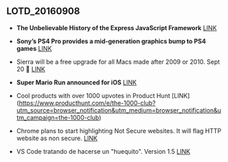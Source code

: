 ## LOTD_20160908

- **The Unbelievable History of the Express JavaScript Framework** [LINK](http://thefullstack.xyz/history-express-javascript-framework/)

- **Sony’s PS4 Pro provides a mid-generation graphics bump to PS4 games** [LINK](http://arstechnica.com/gaming/2016/09/sonys-ps4-pro-provides-a-mid-generation-graphics-bump-to-all-ps4-games/)

- Sierra will be a free upgrade for all Macs made after 2009 or 2010. Sept 20 🎉 [LINK](http://arstechnica.com/apple/2016/09/siri-apple-watch-unlocking-and-more-comes-with-macos-sierra-on-sept-20th/)

- **Super Mario Run announced for iOS**  [LINK](http://arstechnica.com/gaming/2016/09/super-mario-run-announced-for-ios/)

- Cool products with over 1000 upvotes in Product Hunt [LINK] (https://www.producthunt.com/e/the-1000-club?utm_source=browser_notification&utm_medium=browser_notification&utm_campaign=the-1000-club)

- Chrome plans to start highlighting Not Secure websites. It will flag HTTP website as non secure. [LINK](https://medium.servertastic.com/chrome-plans-to-start-highlighting-not-secure-websites-2babf35b46e6#.vl7843njt)

- VS Code tratando de hacerse un "huequito". Version 1.5 [LINK](https://code.visualstudio.com/updates?)